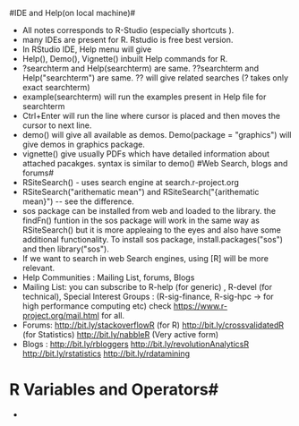 #IDE and Help(on local machine)#
* All notes corresponds to R-Studio (especially shortcuts ).
* many IDEs are present for R. Rstudio is free best version.
* In RStudio IDE, Help menu will give 
* Help(), Demo(), Vignette() inbuilt Help commands for R.
* ?searchterm and Help(searchterm) are same. ??searchterm and Help("searchterm") are same. ?? will give related searches (? takes only exact searchterm)
* example(searchterm) will run the examples present in Help file for searchterm
* Ctrl+Enter will run the line where cursor is placed and then moves the cursor to next line.
* demo() will give all available as demos. Demo(package = "graphics") will give demos in graphics package.
* vignette() give usually PDFs which have detailed information about attached pacakges. syntax is similar to demo()
#Web Search, blogs and forums#
* RSiteSearch() - uses search engine at search.r-project.org
* RSiteSearch("arithematic mean") and RSiteSearch("{arithematic mean}") -- see the difference. 
* sos package can be installed from web and loaded to the library. the findFn() funtion in the sos package will work in the same way as RSiteSearch() but it is more appleaing to the eyes and also have some additional functionality. To install sos package, install.packages("sos") and then library("sos").
* If we want to search in web Search engines, using [R] will be more relevant.
* Help Communities : Mailing List, forums, Blogs
* Mailing List: you can subscribe to R-help (for generic) , R-devel (for technical), Special Interest Groups : (R-sig-finance, R-sig-hpc -> for high performance computing etc) check https://www.r-project.org/mail.html for all.
* Forums: http://bit.ly/stackoverflowR  (for R) http://bit.ly/crossvalidatedR (for Statistics) http://bit.ly/nabbleR (Very active form)
* Blogs : http://bit.ly/rbloggers http://bit.ly/revolutionAnalyticsR http://bit.ly/rstatistics http://bit.ly/rdatamining
# R Variables and Operators#
* 


